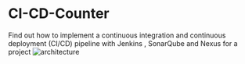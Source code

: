 # CI-CD-Counter
Find out how to implement a continuous integration and continuous deployment (CI/CD) pipeline with Jenkins , SonarQube and Nexus for a project 
![architecture](https://user-images.githubusercontent.com/45499451/212498998-7861c7e0-4759-4c42-9f26-b82952b6dfbe.png)
